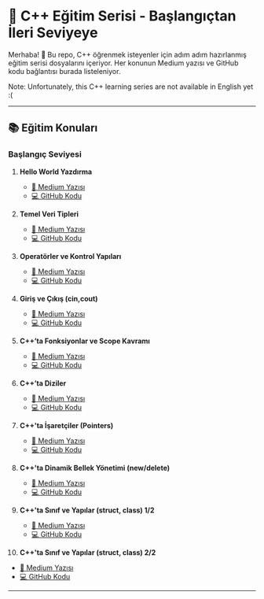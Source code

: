 # 🚀 C++ Eğitim Serisi - Başlangıçtan İleri Seviyeye

Merhaba! 👋 Bu repo, C++ öğrenmek isteyenler için adım adım hazırlanmış eğitim serisi dosyalarını içeriyor. Her konunun Medium yazısı ve GitHub kodu bağlantısı burada listeleniyor.

Note: Unfortunately, this C++ learning series are not available in English yet :(

---

## 📚 Eğitim Konuları

### Başlangıç Seviyesi

1. **Hello World Yazdırma**  
   - [📖 Medium Yazısı](https://medium.com/@emregokgedik/c-a-giri%C5%9F-ve-kurulum-9f6fe930029b)  
   - [💻 GitHub Kodu](https://github.com/emregokgedik/baslangictan-ileri-seviyeye-cpp/tree/main/01_helloworld)

2. **Temel Veri Tipleri**  
   - [📖 Medium Yazısı](https://medium.com/@emregokgedik/c-temelleri-de%C4%9Fi%C5%9Fkenler-ve-veri-tipleriyle-tan%C4%B1%C5%9F%C4%B1n-8ffca606d721)  
   - [💻 GitHub Kodu](https://github.com/emregokgedik/baslangictan-ileri-seviyeye-cpp/tree/main/02_variables_basics)

3. **Operatörler ve Kontrol Yapıları**  
   - [📖 Medium Yazısı](https://medium.com/@emregokgedik/c-ta-i%CC%87lerliyoruz-operat%C3%B6rler-ve-kontrol-yap%C4%B1lar%C4%B1-489eeda56ba5)  
   - [💻 GitHub Kodu](https://github.com/emregokgedik/baslangictan-ileri-seviyeye-cpp/tree/main/03_operators_and_control_structures)

4. **Giriş ve Çıkış (cin,cout)**  
   - [📖 Medium Yazısı](https://medium.com/@emregokgedik/c-ta-girdi-al%C4%B1yor-%C3%A7%C4%B1kt%C4%B1-veriyoruz-cin-cout-8677236f7e83)  
   - [💻 GitHub Kodu](https://github.com/emregokgedik/baslangictan-ileri-seviyeye-cpp/tree/main/04_input_output)

5. **C++’ta Fonksiyonlar ve Scope Kavramı**  
   - [📖 Medium Yazısı](https://medium.com/@emregokgedik/c-ta-fonksiyonlar-ve-scope-kavram%C4%B1-bb6fd83ddf7e)  
   - [💻 GitHub Kodu](https://github.com/emregokgedik/baslangictan-ileri-seviyeye-cpp/tree/main/05_functions_scope)

6. **C++’ta Diziler**  
   - [📖 Medium Yazısı](https://medium.com/@emregokgedik/c-ta-diziler-b404419a2120)  
   - [💻 GitHub Kodu](https://github.com/emregokgedik/baslangictan-ileri-seviyeye-cpp/tree/main/06_arrays)

7. **C++'ta İşaretçiler (Pointers)**  
   - [📖 Medium Yazısı](https://medium.com/@emregokgedik/c-ta-i%CC%87%C5%9Faret%C3%A7iler-pointers-51224136ac70)  
   - [💻 GitHub Kodu](https://github.com/emregokgedik/baslangictan-ileri-seviyeye-cpp/tree/main/07_pointers)

8. **C++'ta Dinamik Bellek Yönetimi (new/delete)**  
   - [📖 Medium Yazısı](https://medium.com/@emregokgedik/c-ta-dinamik-bellek-y%C3%B6netimi-036b73d45f2c?postPublishedType=initial)  
   - [💻 GitHub Kodu](https://github.com/emregokgedik/baslangictan-ileri-seviyeye-cpp/tree/main/08_dynamic_memory)

9. **C++'ta Sınıf ve Yapılar (struct, class) 1/2**  
   - [📖 Medium Yazısı](https://medium.com/@emregokgedik/c-ta-structlar-ve-nesne-y%C3%B6nelimli-programlama-1-2-9d81fce30206)  
   - [💻 GitHub Kodu](https://github.com/emregokgedik/baslangictan-ileri-seviyeye-cpp/tree/main/09_classes_structs)
   
10. **C++'ta Sınıf ve Yapılar (struct, class) 2/2**  
   - [📖 Medium Yazısı](https://medium.com/@emregokgedik/c-ta-structlar-ve-nesne-y%C3%B6nelimli-programlama-2-2-d714c2a03e64)  
   - [💻 GitHub Kodu](https://github.com/emregokgedik/baslangictan-ileri-seviyeye-cpp/tree/main/10_classes)

---
